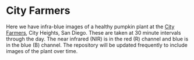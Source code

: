 # City Farmers

Here we have infra-blue images of a healthy pumpkin plant at the [City Farmers](http://www.cityfarmersnursery.com/), City Heights, San Diego. These are taken at 30 minute intervals through the day. The near infrared (NIR) is in the red (R) channel  and blue is in the blue (B) channel. The repository will be updated frequently to include images of the plant over time.

